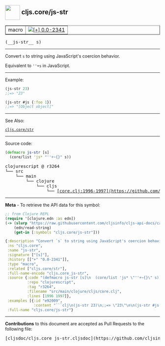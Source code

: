 ## <img width="48px" valign="middle" src="http://i.imgur.com/Hi20huC.png"> cljs.core/js-str

 <table border="1">
<tr>

<td>macro</td>
<td><a href="https://github.com/cljsinfo/cljs-api-docs/tree/0.0-2341"><img valign="middle" alt="[+] 0.0-2341" src="https://img.shields.io/badge/+-0.0--2341-lightgrey.svg"></a> </td>
</tr>
</table>

 <samp>
(__js-str__ s)<br>
</samp>

---

Convert `s` to string using JavaScript's coercion behavior.

Equivalent to `''+s` in JavaScript.

---

Example:

```clj
(js-str 23)
;;=> "23"

(js-str #js {:foo 1})
;;=> "[Object object]"
```

---

See Also:

[`cljs.core/str`](cljs.core_str.md)<br>

---


Source code:

```clj
(defmacro js-str [s]
  (core/list 'js* "''+~{}" s))
```

 <pre>
clojurescript @ r3264
└── src
    └── main
        └── clojure
            └── cljs
                └── <ins>[core.clj:1996-1997](https://github.com/clojure/clojurescript/blob/r3264/src/main/clojure/cljs/core.clj#L1996-L1997)</ins>
</pre>


---

__Meta__ - To retrieve the API data for this symbol:

```clj
;; from Clojure REPL
(require '[clojure.edn :as edn])
(-> (slurp "https://raw.githubusercontent.com/cljsinfo/cljs-api-docs/catalog/cljs-api.edn")
    (edn/read-string)
    (get-in [:symbols "cljs.core/js-str"]))
```

```clj
{:description "Convert `s` to string using JavaScript's coercion behavior.\n\nEquivalent to `''+s` in JavaScript.",
 :ns "cljs.core",
 :name "js-str",
 :signature ["[s]"],
 :history [["+" "0.0-2341"]],
 :type "macro",
 :related ["cljs.core/str"],
 :full-name-encode "cljs.core_js-str",
 :source {:code "(defmacro js-str [s]\n  (core/list 'js* \"''+~{}\" s))",
          :repo "clojurescript",
          :tag "r3264",
          :filename "src/main/clojure/cljs/core.clj",
          :lines [1996 1997]},
 :examples [{:id "e92009",
             :content "```clj\n(js-str 23)\n;;=> \"23\"\n\n(js-str #js {:foo 1})\n;;=> \"[Object object]\"\n```"}],
 :full-name "cljs.core/js-str"}

```

---

__Contributions__ to this document are accepted as Pull Requests to the following file:

 <pre>
[cljsdoc/cljs.core_js-str.cljsdoc](https://github.com/cljsinfo/cljs-api-docs/blob/master/cljsdoc/cljs.core_js-str.cljsdoc)
</pre>

